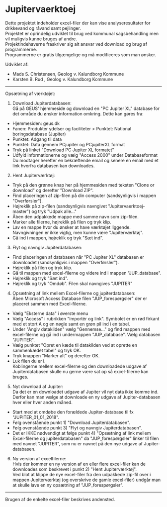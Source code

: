 # Jupitervaerktoej
Dette projektet indeholder excel-filer der kan vise analyseresultater for drikkevand og råvand samt pejlinger.\
Projektet er oprindelig udviklet til brug ved kommunal sagsbehandling men vil muligvis kunne bruges af andre.\
Projektindehaverne fraskriver sig alt ansvar ved download og brug af programmerne.\
Programmerne er gratis tilgængelige og må modificeres som man ønsker.

Udviklet af:
- Mads S. Christensen, Geolog v. Kalundborg Kommune
- Karsten B. Rud , Geolog v. Kalundborg Kommune

***
Opsætning af værktøjet:


1) Download Jupiterdatabasen:\
Gå på GEUS' hjemmeside og download en "PC Jupiter XL" database for det område du ønsker information omkring. Dette kan gøres fra:
- Hjemmesiden: geus.dk
- Fanen: Produkter ydelser og faciliteter > Punktet: National boringsdatabase (Jupiter)
- Punktet: Adgang til data
- Punktet: Data gennem PCjupiter og PCjupiterXL format
- Tryk på linket "Download PC Jupiter XL formatet"
- Udfyld informationerne og vælg "Access 2000" under Databaseformat\
Du modtager herefter en bekræftende email og senere en email med et link hvorfra databasen kan downloades.

2) Hent Jupiterværktøj:
- Tryk på den grønne knap her på hjemmesiden med teksten "Clone or download" og derefter "Download ZIP".
- Find placeringen af zip-filen på din computer (sandsynligvis i mappen "Overførsler").
- Højreklik på zip-filen (sandsynligvis navngivet "Jupitervaerktoej-master") og tryk "Udpak alle..."
- Åben den udpakkede mappe med samme navn som zip-filen.
- Marker alle filerne, højreklik på filen og tryk klip.
- Lav en mappe hvor du ønsker at have værktøjet liggende. Navngivningen er ikke vigtig, men kunne være "Jupiterværktøj".
- Gå ind i mappen, højreklik og tryk "Sæt ind".

3) Flyt og navngiv Jupiterdatabasen:
- Find placeringen af databasen når "PC Jupiter XL" databasen er downloadet (sandsynligvis i mappen "Overførsler").
- Højreklik på filen og tryk klip.
- Gå til mappen med excel-filerne og videre ind i mappen "JUP_database".
- Højreklik og tryk "Sæt ind".
- Højreklik og tryk "Omdøb". Filen skal navngives "JUPITER"

4) Opsætning af link mellem Excel-filerne og jupiterdatabasen:\
Åben Microsoft Access Database filen "JUP_forespørgsler" der er placeret sammen med Excel-filerne.
- Vælg "Eksterne data" i øverste menu
- Vælg "Access" i rubrikken "Importér og link". Symbolet er en rød firkant med et stort A og en nøgle samt en grøn pil ind i en tabel.
- Under "Angiv datakilden" vælg "Gennemse..." og find mappen med excel-filerne og gå ind i undermappen "JUP_database".
  Vælg databasen "JUPITER".
- Vælg punktet "Opret en kæde til datakilden ved at oprette en sammenkædet tabel" og tryk OK.
- Tryk knappen "Marker alt" og derefter OK.
- Luk filen du er i.\
Koblingerne mellem excel-filerne og den downloadede udgave af Jupiterdatabasen skulle nu gerne være sat op så excel-filerne kan bruges.

5) Nyt download af Jupiter:\
Da det er en downloadet udgave af Jupiter vil nyt data ikke komme ind. Derfor kan man vælge at downloade en ny udgave af Jupiter-databasen hver eller hver anden måned.
- Start med at omdøbe den forældede Jupiter-database til fx "JUPITER_01_01_2018".
- Følg ovenstående punkt 1) "Download Jupiterdatabasen".
- Følg ovenstående punkt 3) "Flyt og navngiv Jupiterdatabasen".
- Det er IKKE nødvendigt at følge punkt 4) "Opsætning af link mellem Excel-filerne og jupiterdatabasen" da "JUP_forespørgsler" linker til filen med navnet "JUPITER", som nu er navnet på den nye udgave af Jupiter-databasen.

6) Ny version af excelfilerne:\
Hvis der kommer en ny version af en eller flere excel-filer kan de downloades som beskrevet i punkt 2) "Hent Jupiterværktøj".\
Ved blot at klippe de nye excel-filer fra den udpakkede zip-fil over i mappen Jupiterværktøj (og overskrive de gamle excel-filer) undgår man at skulle lave en ny opsætning af "JUP_forespørgsler".

***
Brugen af de enkelte excel-filer beskrives andensted.
